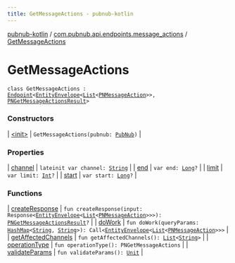 ```yaml
---
title: GetMessageActions - pubnub-kotlin
---
```


[pubnub-kotlin](../../index.html) / [com.pubnub.api.endpoints.message_actions](../index.html) / [GetMessageActions](./index.html)

# GetMessageActions

`class GetMessageActions : `[`Endpoint`](../../com.pubnub.api/-endpoint/index.html)`<`[`EntityEnvelope`](../../com.pubnub.api.models.server.objects_api/-entity-envelope/index.html)`<`[`List`](https://kotlinlang.org/api/latest/jvm/stdlib/kotlin.collections/-list/index.html)`<`[`PNMessageAction`](../../com.pubnub.api.models.consumer.message_actions/-p-n-message-action/index.html)`>>, `[`PNGetMessageActionsResult`](../../com.pubnub.api.models.consumer.message_actions/-p-n-get-message-actions-result/index.html)`>`

### Constructors

| [&lt;init&gt;](-init-.html) | `GetMessageActions(pubnub: `[`PubNub`](../../com.pubnub.api/-pub-nub/index.html)`)` |

### Properties

| [channel](channel.html) | `lateinit var channel: `[`String`](https://kotlinlang.org/api/latest/jvm/stdlib/kotlin/-string/index.html) |
| [end](end.html) | `var end: `[`Long`](https://kotlinlang.org/api/latest/jvm/stdlib/kotlin/-long/index.html)`?` |
| [limit](limit.html) | `var limit: `[`Int`](https://kotlinlang.org/api/latest/jvm/stdlib/kotlin/-int/index.html)`?` |
| [start](start.html) | `var start: `[`Long`](https://kotlinlang.org/api/latest/jvm/stdlib/kotlin/-long/index.html)`?` |

### Functions

| [createResponse](create-response.html) | `fun createResponse(input: Response<`[`EntityEnvelope`](../../com.pubnub.api.models.server.objects_api/-entity-envelope/index.html)`<`[`List`](https://kotlinlang.org/api/latest/jvm/stdlib/kotlin.collections/-list/index.html)`<`[`PNMessageAction`](../../com.pubnub.api.models.consumer.message_actions/-p-n-message-action/index.html)`>>>): `[`PNGetMessageActionsResult`](../../com.pubnub.api.models.consumer.message_actions/-p-n-get-message-actions-result/index.html)`?` |
| [doWork](do-work.html) | `fun doWork(queryParams: `[`HashMap`](https://docs.oracle.com/javase/6/docs/api/java/util/HashMap.html)`<`[`String`](https://kotlinlang.org/api/latest/jvm/stdlib/kotlin/-string/index.html)`, `[`String`](https://kotlinlang.org/api/latest/jvm/stdlib/kotlin/-string/index.html)`>): Call<`[`EntityEnvelope`](../../com.pubnub.api.models.server.objects_api/-entity-envelope/index.html)`<`[`List`](https://kotlinlang.org/api/latest/jvm/stdlib/kotlin.collections/-list/index.html)`<`[`PNMessageAction`](../../com.pubnub.api.models.consumer.message_actions/-p-n-message-action/index.html)`>>>` |
| [getAffectedChannels](get-affected-channels.html) | `fun getAffectedChannels(): `[`List`](https://kotlinlang.org/api/latest/jvm/stdlib/kotlin.collections/-list/index.html)`<`[`String`](https://kotlinlang.org/api/latest/jvm/stdlib/kotlin/-string/index.html)`>` |
| [operationType](operation-type.html) | `fun operationType(): PNGetMessageActions` |
| [validateParams](validate-params.html) | `fun validateParams(): `[`Unit`](https://kotlinlang.org/api/latest/jvm/stdlib/kotlin/-unit/index.html) |

